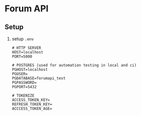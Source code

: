 # Forum API

## Setup

1. setup `.env`

    ```env
    # HTTP SERVER
    HOST=localhost
    PORT=5000

    # POSTGRES (used for automation testing in local and ci)
    PGHOST=localhost
    PGUSER=
    PGDATABASE=forumapi_test
    PGPASSWORD=
    PGPORT=5432

    # TOKENIZE
    ACCESS_TOKEN_KEY=
    REFRESH_TOKEN_KEY=
    ACCCESS_TOKEN_AGE=
    ```

